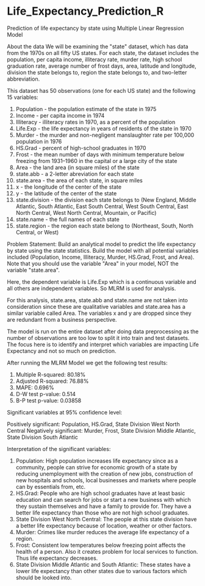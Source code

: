 # Life_Expectancy_Prediction_R
Prediction of life expectancy by state using Multiple Linear Regression Model

About the data 
We will be examining the "state" dataset, which has data from the 1970s on all fifty US states. For each state, the dataset includes the population, per capita income, illiteracy rate, murder rate, high school graduation rate, average number of frost days, area, latitude and longitude, division the state belongs to, region the state belongs to, and two-letter abbreviation.

This dataset has 50 observations (one for each US state) and the following 15 variables: 
1. Population - the population estimate of the state in 1975 
2. Income - per capita income in 1974 
3. Illiteracy - illiteracy rates in 1970, as a percent of the population 
4. Life.Exp - the life expectancy in years of residents of the state in 1970 
5. Murder - the murder and non-negligent manslaughter rate per 100,000 population in 1976 
6. HS.Grad - percent of high-school graduates in 1970 
7. Frost - the mean number of days with minimum temperature below freezing from 1931–1960 in the capital or a large city of the state 
8. Area - the land area (in square miles) of the state 
9. state.abb - a 2-letter abreviation for each state 
10. state.area - the area of each state, in square miles 
11. x - the longitude of the center of the state 
12. y - the latitude of the center of the state 
13. state.division - the division each state belongs to (New England, Middle Atlantic, South Atlantic, East South Central, West South Central, East North Central, West North Central, Mountain, or Pacific) 
14. state.name - the full names of each state 
15. state.region - the region each state belong to (Northeast, South, North Central, or West)

Problem Statement:
Build an analytical model to predict the life expectancy by state using the state statistics. Build the model with all potential variables included (Population, Income, Illiteracy, Murder, HS.Grad, Frost, and Area). Note that you should use the variable "Area" in your model, NOT the variable "state.area".

Here, the dependent variable is Life.Exp which is a continuous variable and all others are independent variables. So MLRM is used for analysis.

For this analysis, state.area, state.abb and state.name are not taken into consideration since these are qualitative variables and state.area has a similar variable called Area. The variables x and y are dropped since they are redundant from a business perspective.

The model is run on the entire dataset after doing data preprocessing as the number of observations are too low to split it into train and test datasets. The focus here is to identify and interpret which variables are impacting Life Expectancy and not so much on prediction.

After running the MLRM Model we get the following test results:
1. Multiple R-squared: 80.18%
2. Adjusted R-squared: 76.88%
3. MAPE: 0.696%
4. D-W test p-value: 0.514
5. B-P test p-value: 0.03858

Significant variables at 95% confidence level:

Positively significant: Population, HS.Grad, State Division West North Central
Negatively significant: Murder, Frost, State Division Middle Atlantic, State Division South Atlantic

Interpretation of the significant variables:
1. Population: High population increases life expectancy since as a community, people can strive for economic growth of a state by reducing unemployment with the creation of new jobs, construction of new hospitals and schools, local businesses and markets where people can by essentials from, etc.
2. HS.Grad: People who are high school graduates have at least basic education and can search for jobs or start a new business with which they sustain themselves and have a family to provide for. They have a better life expectancy than those who are not high school graduates.
3. State Division West North Central: The people at this state division have a better life expectancy because of location, weather or other factors.
4. Murder: Crimes like murder reduces the average life expectancy of a region.
5. Frost: Consistent low temperatures below freezing point affects the health of a person. Also it creates problem for local services to function. Thus life expectancy decreases.
6. State Division Middle Atlantic and South Atlantic: These states have a lower life expectancy than other states due to various factors which should be looked into.
